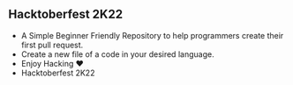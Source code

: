 ## Hacktoberfest 2K22
- A Simple Beginner Friendly Repository to help programmers create their first pull request.
- Create a new file of a code in your desired language.
- Enjoy Hacking ♥
- Hacktoberfest 2K22
